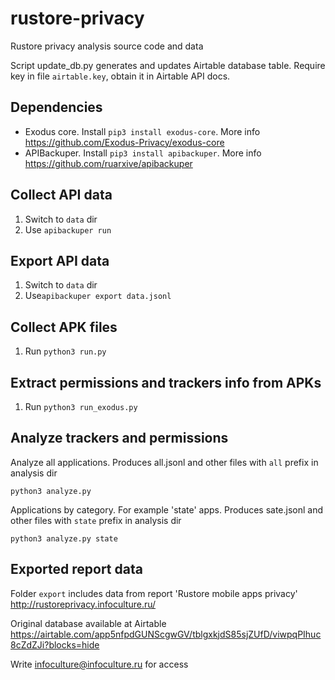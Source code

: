 # rustore-privacy
Rustore privacy analysis source code and data

Script update_db.py generates and updates Airtable database table. Require key in file `airtable.key`, obtain it in Airtable API docs.

## Dependencies

* Exodus core. Install `pip3 install exodus-core`. More info https://github.com/Exodus-Privacy/exodus-core
* APIBackuper. Install `pip3 install apibackuper`. More info https://github.com/ruarxive/apibackuper

## Collect API data

1. Switch to `data` dir
2. Use `apibackuper run`

## Export API data
1. Switch to `data` dir
2. Use`apibackuper export data.jsonl`

## Collect APK files
1. Run `python3 run.py`

## Extract permissions and trackers info from APKs
1. Run `python3 run_exodus.py`

## Analyze trackers and permissions

Analyze all applications. Produces all.jsonl and other files with `all` prefix in analysis dir

`python3 analyze.py`


Applications by category. For example 'state' apps. Produces sate.jsonl and other files with `state` prefix in analysis dir

`python3 analyze.py state`


## Exported report data

Folder `export` includes data from report 'Rustore mobile apps privacy' http://rustoreprivacy.infoculture.ru/

Original database available at Airtable https://airtable.com/app5nfpdGUNScgwGV/tblgxkjdS85sjZUfD/viwpqPIhuc8cZdZJi?blocks=hide 

Write infoculture@infoculture.ru for access
